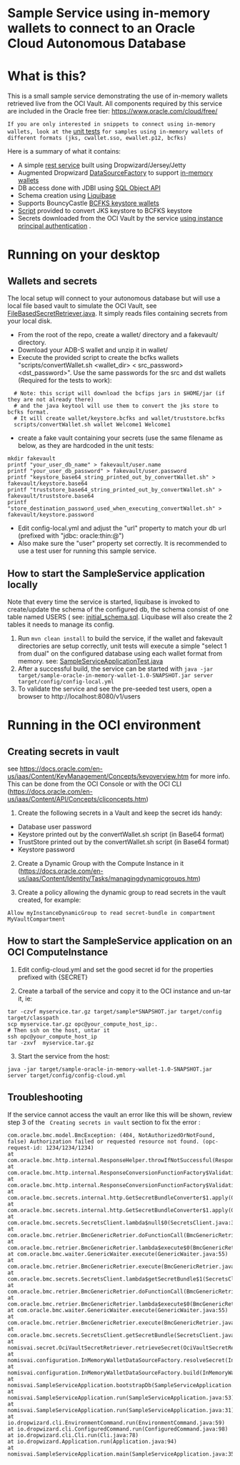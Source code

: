 # Sample Service using in-memory wallets to connect to an Oracle Cloud Autonomous Database

What is this?
==
This is a small sample service demonstrating the use of in-memory wallets retrieved live from the
OCI Vault. All components required by this service are included in the Oracle free
tier: https://www.oracle.com/cloud/free/

`If you are only interested in snippets to connect using in-memory wallets, look at the` [unit tests](src/test/java/nomisvai/SampleServiceApplicationTest.java) `for samples using in-memory wallets of different formats (jks, cwallet.sso, ewallet.p12, bcfks)`

Here is a summary of what it contains:

* A simple [rest service](src/main/java/nomisvai/SampleServiceApplication.java) built using
  Dropwizard/Jersey/Jetty
* Augmented Dropwizard
  [DataSourceFactory](https://www.dropwizard.io/en/latest/manual/configuration.html#database) to
  support [in-memory wallets](src/main/java/nomisvai/configuration/InMemoryWalletDataSourceFactory.java)
* DB access done with JDBI using [SQL Object API](src/main/java/nomisvai/db/UserDao.java)
* Schema creation using [Liquibase](src/main/resources/db/changelog.xml)
* Supports
  BouncyCastle [BCFKS keystore wallets](src/main/java/nomisvai/configuration/InMemoryWalletDataSourceFactory.java#L120-L160)
* [Script](scripts/convertWallet.sh) provided to convert JKS keystore to BCFKS keystore
* Secrets downloaded from the OCI Vault by the
  service [using instance principal authentication](src/main/java/nomisvai/secret/OciVaultSecretRetriever.java)
  .

Running on your desktop
==

Wallets and secrets
--
The local setup will connect to your autonomous database but will use a local file based vault to
simulate the OCI Vault,
see [FileBasedSecretRetriever.java](src/main/java/nomisvai/secret/FileBasedSecretRetriever.java). It
simply reads files containing secrets from your local disk.

* From the root of the repo, create a wallet/ directory and a fakevault/ directory.
* Download your ADB-S wallet and unzip it in wallet/
* Execute the provided script to create the bcfks wallets "scripts/convertWallet.sh <wallet_dir> <
  src_password> <dst_password>". Use the same passwords for the src and dst wallets (Required for
  the tests to work):

```
  # Note: this script will download the bcfips jars in $HOME/jar (if they are not already there)
  # and the java keytool will use them to convert the jks store to bcfks format.
  # It will create wallet/keystore.bcfks and wallet/truststore.bcfks 
  scripts/convertWallet.sh wallet Welcome1 Welcome1
```

* create a fake vault containing your secrets (use the same filename as below, as they are hardcoded
  in the unit tests:

```
mkdir fakevault
printf "your_user_db_name" > fakevault/user.name
printf "your_user_db_password" > fakevault/user.password
printf "keystore_base64_string_printed_out_by_convertWallet.sh" > fakevault/keystore.base64
printf "truststore_base64_string_printed_out_by_convertWallet.sh" > fakevault/truststore.base64
printf "store_destination_password_used_when_executing_convertWallet.sh" > fakevault/keystore.password
```

* Edit config-local.yml and adjust the "url" property to match your db url (prefixed with "jdbc:
  oracle:thin:@")
* Also make sure the "user" property set correctly. It is recommended to use a test user for running
  this sample service.

How to start the SampleService application locally
--
Note that every time the service is started, liquibase is invoked to create/update the schema of the
configured db, the schema consist of one table named USERS (
see: [initial_schema.sql](src/main/resources/db/sql/initial_schema.sql). Liquibase will also create
the 2 tables it needs to manage its config.

1. Run `mvn clean install` to build the service, if the wallet and fakevault directories are setup
   correctly, unit tests will execute a simple "select 1 from dual" on the configured database using
   each wallet format from memory.
   see: [SampleServiceApplicationTest.java](src/test/java/nomisvai/SampleServiceApplicationTest.java)
1. After a successful build, the service can be started
   with `java -jar target/sample-oracle-in-memory-wallet-1.0-SNAPSHOT.jar server target/config/config-local.yml`
1. To validate the service and see the pre-seeded test users, open a browser
   to http://localhost:8080/v1/users

Running in the OCI environment
==

Creating secrets in vault
--
see https://docs.oracle.com/en-us/iaas/Content/KeyManagement/Concepts/keyoverview.htm for more info.
This can be done from the OCI Console or with the OCI
CLI (https://docs.oracle.com/en-us/iaas/Content/API/Concepts/cliconcepts.htm)

1. Create the following secrets in a Vault and keep the secret ids handy:

* Database user password
* Keystore printed out by the convertWallet.sh script (in Base64 format)
* TrustStore printed out by the convertWallet.sh script (in Base64 format)
* Keystore password

2. Create a Dynamic Group with the Compute Instance in
   it (https://docs.oracle.com/en-us/iaas/Content/Identity/Tasks/managingdynamicgroups.htm)

3. Create a policy allowing the dynamic group to read secrets in the vault created, for example:

```
Allow myInstanceDynamicGroup to read secret-bundle in compartment MyVaultCompartment
```

How to start the SampleService application on an OCI ComputeInstance
---

1. Edit config-cloud.yml and set the good secret id for the properties prefixed with {SECRET}

2. Create a tarball of the service and copy it to the OCI instance and un-tar it, ie:

```
tar -czvf myservice.tar.gz target/sample*SNAPSHOT.jar target/config target/classpath
scp myservice.tar.gz opc@your_compute_host_ip:.
# Then ssh on the host, untar it
ssh opc@your_compute_host_ip 
tar -zxvf  myservice.tar.gz
```

3. Start the service from the host:

```
java -jar target/sample-oracle-in-memory-wallet-1.0-SNAPSHOT.jar server target/config/config-cloud.yml
```

Troubleshooting
--

If the service cannot access the vault an error like this will be shown, review step 3 of the `
Creating secrets in vault` section to fix the error :

```
com.oracle.bmc.model.BmcException: (404, NotAuthorizedOrNotFound, false) Authorization failed or requested resource not found. (opc-request-id: 1234/1234/1234)
at com.oracle.bmc.http.internal.ResponseHelper.throwIfNotSuccessful(ResponseHelper.java:138)
at com.oracle.bmc.http.internal.ResponseConversionFunctionFactory$ValidatingParseResponseFunction.apply(ResponseConversionFunctionFactory.java:88)
at com.oracle.bmc.http.internal.ResponseConversionFunctionFactory$ValidatingParseResponseFunction.apply(ResponseConversionFunctionFactory.java:84)
at com.oracle.bmc.secrets.internal.http.GetSecretBundleConverter$1.apply(GetSecretBundleConverter.java:100)
at com.oracle.bmc.secrets.internal.http.GetSecretBundleConverter$1.apply(GetSecretBundleConverter.java:85)
at com.oracle.bmc.secrets.SecretsClient.lambda$null$0(SecretsClient.java:393)
at com.oracle.bmc.retrier.BmcGenericRetrier.doFunctionCall(BmcGenericRetrier.java:89)
at com.oracle.bmc.retrier.BmcGenericRetrier.lambda$execute$0(BmcGenericRetrier.java:60)
at com.oracle.bmc.waiter.GenericWaiter.execute(GenericWaiter.java:55)
at com.oracle.bmc.retrier.BmcGenericRetrier.execute(BmcGenericRetrier.java:51)
at com.oracle.bmc.secrets.SecretsClient.lambda$getSecretBundle$1(SecretsClient.java:389)
at com.oracle.bmc.retrier.BmcGenericRetrier.doFunctionCall(BmcGenericRetrier.java:89)
at com.oracle.bmc.retrier.BmcGenericRetrier.lambda$execute$0(BmcGenericRetrier.java:60)
at com.oracle.bmc.waiter.GenericWaiter.execute(GenericWaiter.java:55)
at com.oracle.bmc.retrier.BmcGenericRetrier.execute(BmcGenericRetrier.java:51)
at com.oracle.bmc.secrets.SecretsClient.getSecretBundle(SecretsClient.java:383)
at nomisvai.secret.OciVaultSecretRetriever.retrieveSecret(OciVaultSecretRetriever.java:30)
at nomisvai.configuration.InMemoryWalletDataSourceFactory.resolveSecret(InMemoryWalletDataSourceFactory.java:71)
at nomisvai.configuration.InMemoryWalletDataSourceFactory.build(InMemoryWalletDataSourceFactory.java:84)
at nomisvai.SampleServiceApplication.bootstrapDb(SampleServiceApplication.java:76)
at nomisvai.SampleServiceApplication.run(SampleServiceApplication.java:53)
at nomisvai.SampleServiceApplication.run(SampleServiceApplication.java:31)
at io.dropwizard.cli.EnvironmentCommand.run(EnvironmentCommand.java:59)
at io.dropwizard.cli.ConfiguredCommand.run(ConfiguredCommand.java:98)
at io.dropwizard.cli.Cli.run(Cli.java:78)
at io.dropwizard.Application.run(Application.java:94)
at nomisvai.SampleServiceApplication.main(SampleServiceApplication.java:35)
```
